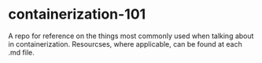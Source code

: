 # containerization-101

A repo for reference on the things most commonly used when talking about in containerization. Resourcses, where applicable, can be found at each .md file.
